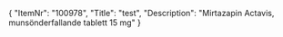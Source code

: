 {
  "ItemNr": "100978",
  "Title": "test",
  "Description": "Mirtazapin Actavis, munsönderfallande tablett 15 mg"
}